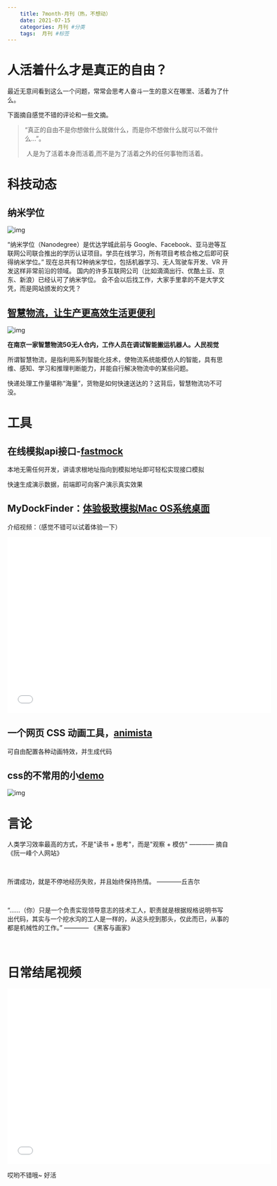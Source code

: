 ```yaml
---
    title: 7month-月刊（热，不想动）
    date: 2021-07-15
    categories: 月刊 #分类
    tags:  月刊 #标签
---
```



# 人活着什么才是真正的自由？

最近无意间看到这么一个问题，常常会思考人奋斗一生的意义在哪里、活着为了什么。

下面摘自感觉不错的评论和一些文摘。

> “真正的自由不是你想做什么就做什么，而是你不想做什么就可以不做什么…”。
>
> ​	人是为了活着本身而活着,而不是为了活着之外的任何事物而活着。





# 科技动态



## 纳米学位

![img](https://pic3.zhimg.com/v2-99280ef166c1e2891677ea7b9fa121c4_720w.jpg?source=3af55fa1)

“纳米学位（Nanodegree）是优达学城此前与 Google、Facebook、亚马逊等互联网公司联合推出的学历认证项目。学员在线学习，所有项目考核合格之后即可获得纳米学位。” 现在总共有12种纳米学位，包括机器学习、无人驾驶车开发、VR 开发这样非常前沿的领域。 国内的许多互联网公司（比如滴滴出行、优酷土豆、京东、新浪）已经认可了纳米学位。 会不会以后找工作，大家手里拿的不是大学文凭，而是网站颁发的文凭？




## [智慧物流，让生产更高效生活更便利](http://home.china.com.cn/txt/2021-07/13/content_41615452.htm)

![img](http://home.china.com.cn/images/2021-07/13/136e280e-dd87-41c8-b85e-d8d9c60ceceb.jpg)

**在南京一家智慧物流5G无人仓内，工作人员在调试智能搬运机器人。人民视觉**

所谓智慧物流，是指利用系列智能化技术，使物流系统能模仿人的智能，具有思维、感知、学习和推理判断能力，并能自行解决物流中的某些问题。

快递处理工作量堪称“海量”，货物是如何快速送达的？这背后，智慧物流功不可没。



# 工具

## 在线模拟api接口-[fastmock](https://www.fastmock.site/#/)

本地无需任何开发，讲请求根地址指向到模拟地址即可轻松实现接口模拟

快速生成演示数据，前端即可向客户演示真实效果




## MyDockFinder：[体验极致模拟Mac OS系统桌面](https://www.mydockfinder.com/)

介绍视频：（感觉不错可以试着体验一下）

<iframe height="400" width="600" src="//player.bilibili.com/player.html?aid=973831560&bvid=BV1344y1z7vi&cid=358980896&page=1" scrolling="no" border="0" frameborder="no" framespacing="0" allowfullscreen="true"> </iframe>




## 一个网页 CSS 动画工具，[animista](https://animista.net/play/basic/scale-up)

可自由配置各种动画特效，并生成代码




## css的不常用的小[demo](https://markodenic.com/css-tips/#header)

![img](https://markodenic.com/wp-content/uploads/2020/04/Discuss-product-requirements-e1613893235653.png)



# 言论

人类学习效率最高的方式，不是"读书 + 思考"，而是"观察 + 模仿"      ———— 摘自《阮一峰个人网站》

​                                                                                       

所谓成功，就是不停地经历失败，并且始终保持热情。      ————丘吉尔

​                                                                                      

“……（你）只是一个负责实现领导意志的技术工人，职责就是根据规格说明书写出代码，其实与一个挖水沟的工人是一样的，从这头挖到那头，仅此而已，从事的都是机械性的工作。”            ———— 《黑客与画家》

​                                                                                         

# 日常结尾视频

<iframe height="400" width="600" src="//player.bilibili.com/player.html?aid=761063654&bvid=BV1164y167pk&cid=352169542&page=1" scrolling="no" border="0" frameborder="no" framespacing="0" allowfullscreen="true"> </iframe>

哎哟不错哦~ 好活